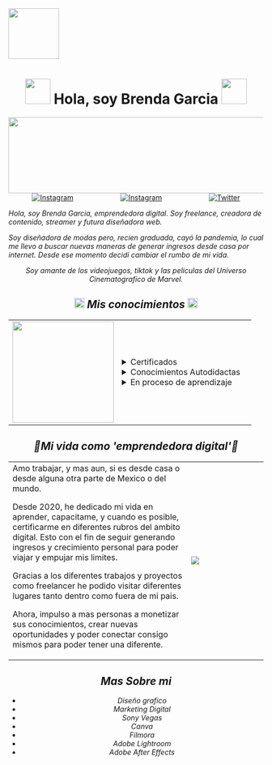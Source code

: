 <img src="https://media2.giphy.com/media/9RmTjLJVakEfDd9CIH/giphy.gif?cid=a267dfa3l15panbxg9worir74sunmdqzdvwb7qiu1xwilo8l&rid=giphy.gif&ct=s" align-item="center" width=100>
<h1 align="center">
<img src="https://media.giphy.com/media/jqxCTPDlYhfuHGIJQ5/giphy.gif" width="50"> Hola, soy Brenda Garcia <img src="https://media.giphy.com/media/jqxCTPDlYhfuHGIJQ5/giphy.gif" width="50"></h1>
<img src="https://64.media.tumblr.com/e7cb6bbdead5e0e38406590b7c32691f/ba03808b4fe5c833-97/s1280x1920/e4dedc3c8f8400595ad1f21b8cb6f8be727178c0.gifv" height="150" width="650">

<div align=center style="display:flex; justify-content: space-around">
  <a href="https://www.youtube.com/channel/UCaDwCEV6J3vdsL44t3L_WWw"><img alt="Instagram" src="https://img.shields.io/static/v1?style=for-the-badge&message=My Website&color=55B500&logo=airplayvideo&logoColor=FFFFFF&label=" /></a>
  <a href="https://www.instagram.com/danverbren/"><img alt="Instagram" src="https://img.shields.io/static/v1?style=for-the-badge&message=Instagram&color=C837AC&logo=Instagram&logoColor=FFFFFF&label=" /></a>
  <a href="https://twitter.com/danverbren"><img src="https://img.shields.io/static/v1?style=for-the-badge&message=Twitter&color=000000&logo=x&logoColor=FFFFFF&label=" alt="Twitter" /></a>
</div>


<p><em align="center"> Hola, soy Brenda Garcia, emprendedora digital.
Soy freelance, creadora de contenido, streamer y futura diseñadora web.

<em align="center">Soy diseñadora de modas pero, recien graduada, cayó la pandemia, lo cual me llevo a buscar nuevas maneras de generar ingresos desde casa por internet. Desde ese momento decidi cambiar el rumbo de mi vida.

Soy amante de los videojuegos, tiktok y las peliculas del Universo Cinematografico de Marvel.

<h2><img src="https://media3.giphy.com/media/WUUeVAah1sKFJVgMO9/giphy.gif" width="20"> Mis conocimientos <img src="https://media3.giphy.com/media/WUUeVAah1sKFJVgMO9/giphy.gif" width="20"></h2>

<table>
<tr>
<td width="45%"">
<img src="https://media2.giphy.com/media/kbX7QEq9ziSfks5XLq/giphy.gif?cid=6c09b95275ibtl6nacqdiv0rrjgetc8uylef6jkr21goxvxm&ep=v1_internal_gif_by_id&rid=giphy.gif&ct=s" width=200>
</td>
<td width="55%">
<details>
  <summary>Certificados</summary>

<kbd><img src="https://idiomaslynx.co/wp-content/uploads/2020/08/FCE-examen-de-ingles-escuela-de-idiomas-LYNX.png" width= 50> [![My Skills](https://skillicons.dev/icons?i=ai,ps&theme=light)](https://skillicons.dev)</kbd>


</details>
<details>
  <summary>Conocimientos Autodidactas</summary>

<kbd>[![My Skills](https://skillicons.dev/icons?i=ae,au,discord,gmail,instagram,linkedin,pr,notion&theme=light)](https://skillicons.dev)</kbd>

</details>

<details>
  <summary>En proceso de aprendizaje</summary>

<kbd>[![My Skills](https://skillicons.dev/icons?i=aws,git,github,html,java,js,py&theme=light)](https://skillicons.dev)</kbd>

</details>
</td>
</td>
</tr>
</table>
<h2>🌸Mi vida como 'emprendedora digital'🌸</h2>

<table>
<tr>
<td width="70%"">
Amo trabajar, y mas aun, si es desde casa o desde alguna otra parte de Mexico o del mundo.

Desde 2020, he dedicado mi vida en aprender, capacitame, y cuando es posible, certificarme en diferentes rubros del ambito digital. Esto con el fin de seguir generando ingresos y crecimiento personal para poder viajar y empujar mis limites.

Gracias a los diferentes trabajos y proyectos como freelancer he podido visitar diferentes lugares tanto dentro como fuera de mi pais.

Ahora, impulso a mas personas a monetizar sus conocimientos, crear nuevas oportunidades y poder conectar consigo mismos para poder tener una diferente.
</td>
<td width="30%">
<img src="https://i.ytimg.com/vi/mgqzy-K2R3U/oardefault.jpg?sqp=-oaymwEYCJUDENAFSFqQAgHyq4qpAwcIARUAAIhC&rs=AOn4CLCQ9SBLZnv-mHCZs2Vu8954900eTw">
</td>

</table>

<h2>Mas Sobre mi</h2>

* Diseño grafico
* Marketing Digital
* Sony Vegas
* Canva
* Filmora
* Adobe Lightroom
* Adobe After Effects